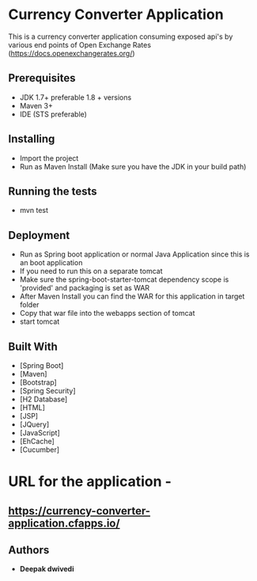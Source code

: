# Currency Converter Application

This is a currency converter application consuming exposed api's by various end points of Open Exchange Rates (https://docs.openexchangerates.org/)

## Prerequisites

* JDK 1.7+ preferable 1.8 + versions
* Maven 3+
* IDE (STS preferable)

## Installing

* Import the project 
* Run as Maven Install (Make sure you have the JDK in your build path)

## Running the tests

* mvn test

## Deployment

* Run as Spring boot application or normal Java Application since this is an boot application
* If you need to run this on a separate tomcat
* Make sure the spring-boot-starter-tomcat dependency scope is 'provided' and packaging is set as WAR
* After Maven Install you can find the WAR for this application in target folder
* Copy that war file into the webapps section of tomcat
* start tomcat

## Built With

* [Spring Boot]
* [Maven]
* [Bootstrap]
* [Spring Security]
* [H2 Database]
* [HTML]
* [JSP]
* [JQuery]
* [JavaScript]
* [EhCache]
* [Cucumber]

# URL for the application - 
## https://currency-converter-application.cfapps.io/

## Authors

* **Deepak dwivedi**  
